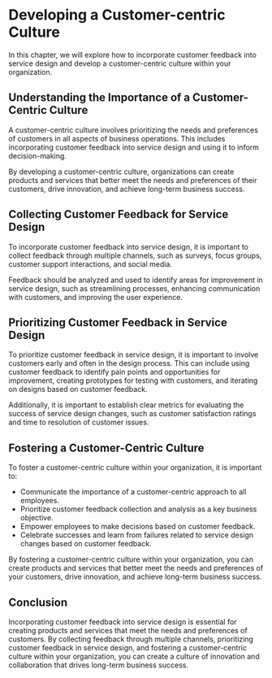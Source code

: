 # Developing a Customer-centric Culture

In this chapter, we will explore how to incorporate customer feedback into service design and develop a customer-centric culture within your organization.

Understanding the Importance of a Customer-Centric Culture
----------------------------------------------------------

A customer-centric culture involves prioritizing the needs and preferences of customers in all aspects of business operations. This includes incorporating customer feedback into service design and using it to inform decision-making.

By developing a customer-centric culture, organizations can create products and services that better meet the needs and preferences of their customers, drive innovation, and achieve long-term business success.

Collecting Customer Feedback for Service Design
-----------------------------------------------

To incorporate customer feedback into service design, it is important to collect feedback through multiple channels, such as surveys, focus groups, customer support interactions, and social media.

Feedback should be analyzed and used to identify areas for improvement in service design, such as streamlining processes, enhancing communication with customers, and improving the user experience.

Prioritizing Customer Feedback in Service Design
------------------------------------------------

To prioritize customer feedback in service design, it is important to involve customers early and often in the design process. This can include using customer feedback to identify pain points and opportunities for improvement, creating prototypes for testing with customers, and iterating on designs based on customer feedback.

Additionally, it is important to establish clear metrics for evaluating the success of service design changes, such as customer satisfaction ratings and time to resolution of customer issues.

Fostering a Customer-Centric Culture
------------------------------------

To foster a customer-centric culture within your organization, it is important to:

* Communicate the importance of a customer-centric approach to all employees.
* Prioritize customer feedback collection and analysis as a key business objective.
* Empower employees to make decisions based on customer feedback.
* Celebrate successes and learn from failures related to service design changes based on customer feedback.

By fostering a customer-centric culture within your organization, you can create products and services that better meet the needs and preferences of your customers, drive innovation, and achieve long-term business success.

Conclusion
----------

Incorporating customer feedback into service design is essential for creating products and services that meet the needs and preferences of customers. By collecting feedback through multiple channels, prioritizing customer feedback in service design, and fostering a customer-centric culture within your organization, you can create a culture of innovation and collaboration that drives long-term business success.
